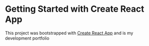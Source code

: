 # Getting Started with Create React App

This project was bootstrapped with [Create React App](https://github.com/facebook/create-react-app) and is my development portfolio

